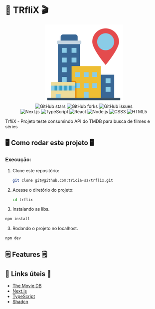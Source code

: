 # 🍿 TRfliX 🎬

<div align="center">
<img src="https://github.com/tricia-sz/booking-hotel/blob/main/.gitassets/capa.png?raw=true" width="250" />

 <div data-badges>
  <img src="https://img.shields.io/github/stars/portfolio-projetos-dev/kino?style=for-the-badge" alt="GitHub stars" />
  <img src="https://img.shields.io/github/forks/portfolio-projetos-dev/kino?style=for-the-badge" alt="GitHub forks" />
  <img src="https://img.shields.io/github/issues/portfolio-projetos-dev/kino?style=for-the-badge" alt="GitHub issues" />
</div> 

<div data-badges>
 <img src="https://img.shields.io/badge/next.js-%23000000.svg?style=for-the-badge&logo=nextdotjs&logoColor=white" alt="Next.js" /> 
  <img src="https://img.shields.io/badge/typescript-%23007ACC.svg?style=for-the-badge&logo=typescript&logoColor=white" alt="TypeScript" />
  <img src="https://img.shields.io/badge/react-%2320232a.svg?style=for-the-badge&logo=react&logoColor=%2361DAFB" alt="React" />
  <img src="https://img.shields.io/badge/node.js-%2343853D.svg?style=for-the-badge&logo=node.js&logoColor=white" alt="Node.js" /> 
  <img src="https://img.shields.io/badge/css3-%231572B6.svg?style=for-the-badge&logo=css3&logoColor=white" alt="CSS3" />
  <img src="https://img.shields.io/badge/html5-%23E34F26.svg?style=for-the-badge&logo=html5&logoColor=white" alt="HTML5" />
</div>
</div>

TrfliX - Projeto teste consumindo API do TMDB para busca de filmes e séries

<!-- ### SITE EM PRODUÇÃO:

[https://mountain-hero.netlify.app](https://mountain-hero.netlify.app) -->

## 🖥️ Como rodar este projeto 🖥️


### Execução:

1. Clone este repositório:

   ```sh
   git clone git@github.com:tricia-sz/trflix.git
   ```

2. Acesse o diretório do projeto:

   ```sh
   cd trflix
   ```



3. Instalando as libs.
  ```sh
  npm install
   ```
3. Rodando o projeto no localhost.
  ```sh
  npm dev
   ```
## 🗒️ Features 🗒️

<!-- - Alugar quartos
- Informações completas sobre aluguel de quartos -->


## 💎 Links úteis 💎
- [The Movie DB](https://www.themoviedb.org)
- [Next.js](https://nextjs.org/docs)
- [TypeScript](https://www.typescriptlang.org/docs)
- [Shadcn](https://ui.shadcn.com) 




